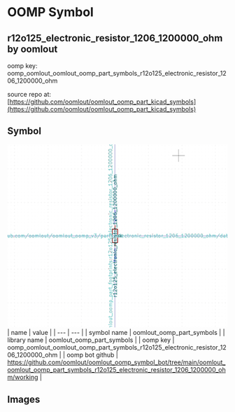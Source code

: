 # OOMP Symbol  
## r12o125_electronic_resistor_1206_1200000_ohm  by oomlout  
  
oomp key: oomp_oomlout_oomlout_oomp_part_symbols_r12o125_electronic_resistor_1206_1200000_ohm  
  
source repo at: [https://github.com/oomlout/oomlout_oomp_part_kicad_symbols](https://github.com/oomlout/oomlout_oomp_part_kicad_symbols)  
## Symbol  
  
[![working.png](working_600.png)](working.png)  
| name | value | 
| --- | --- | 
| symbol name | oomlout_oomp_part_symbols | 
| library name | oomlout_oomp_part_symbols | 
| oomp key | oomp_oomlout_oomlout_oomp_part_symbols_r12o125_electronic_resistor_1206_1200000_ohm | 
| oomp bot github | https://github.com/oomlout/oomlout_oomp_symbol_bot/tree/main/oomlout_oomlout_oomp_part_symbols_r12o125_electronic_resistor_1206_1200000_ohm/working | 
## Images  
